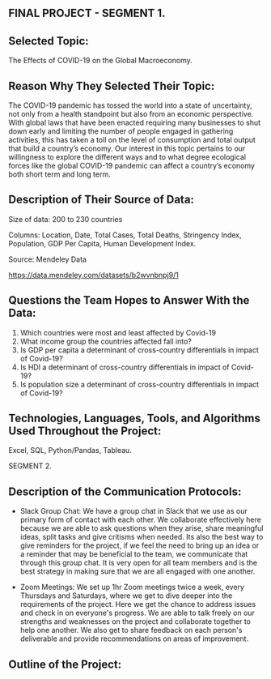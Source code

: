 ## FINAL PROJECT - SEGMENT 1. 

## Selected Topic: 


The Effects of COVID-19 on the Global Macroeconomy.


## Reason Why They Selected Their Topic: 


The COVID-19 pandemic has tossed the world into a state of uncertainty, not only from a health standpoint but also from an economic perspective. With global laws that have been enacted requiring many businesses to shut down early and limiting the number of people engaged in gathering activities, this has taken a toll on the level of consumption and total output that build a country’s economy. Our interest in this topic pertains to our willingness to explore the different ways and to what degree ecological forces like the global COVID-19 pandemic can affect a country’s economy both short term and long term.



## Description of Their Source of Data:


Size of data: 200 to 230 countries 


Columns: Location, Date, Total Cases, Total Deaths, Stringency Index, Population, GDP Per Capita, Human Development Index. 


Source: Mendeley Data

https://data.mendeley.com/datasets/b2wvnbnpj9/1



## Questions the Team Hopes to Answer With the Data:

1. Which countries were most and least affected by Covid-19
2. What income group the countries affected fall into?
3. Is GDP per capita a determinant of cross-country differentials in impact of Covid-19?
4. Is HDI a determinant of cross-country differentials in impact of Covid-19?
5. Is population size a determinant of cross-country differentials in impact of Covid-19?



 ## Technologies, Languages, Tools, and Algorithms Used Throughout the Project:
 
 
Excel, SQL, Python/Pandas, Tableau. 



SEGMENT 2. 


## Description of the Communication Protocols:

- Slack Group Chat: We have a group chat in Slack that we use as our primary form of contact with each other. We collaborate effectively here because we are able to ask questions when they arise, share meaningful ideas, split tasks and give critisms when needed. Its also the best way to give reminders for the project, if we feel the need to bring up an idea or a reminder that may be beneficial to the team, we communicate that through this group chat. It is very open for all team members and is the best strategy in making sure that we are all engaged with one another. 



- Zoom Meetings: We set up 1hr Zoom meetings twice a week, every Thursdays and Saturdays, where we get to dive deeper into the requirements of the project. Here we get the chance to address issues and check in on everyone's progress. We are able to talk freely on our strengths and weaknesses on the project and collaborate together to help one another. We also get to share feedback on each person's deliverable and provide recommendations on areas of improvement. 


## Outline of the Project: 

